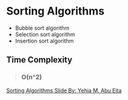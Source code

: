 # Sorting Algorithms
  - Bubble sort algorithm
  - Selection sort algorithm
  - Insertion sort algorithm


## Time Complexity 
  > ### O(n^2)
    
    
[Sorting Algorithms Slide By: Yehia M. Abu Eita](https://drive.google.com/file/d/1A8nyraA6bYlf-rDW6_o4Jqv63LW53CI8/view?usp=sharing)

